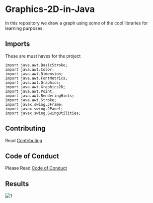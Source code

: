 # Graphics-2D-in-Java

In this repository we draw a graph using some of the cool libraries for learning purposes.

## Imports 
These are must haves for the project
```
import java.awt.BasicStroke;
import java.awt.Color;
import java.awt.Dimension;
import java.awt.FontMetrics;
import java.awt.Graphics;
import java.awt.Graphics2D;
import java.awt.Point;
import java.awt.RenderingHints;
import java.awt.Stroke;
import javax.swing.JFrame;
import javax.swing.JPanel;
import javax.swing.SwingUtilities;
```

## Contributing

Read  [Contributing](https://github.com/Madonahs/Graphics-2D-in-Java/blob/master/CONTRIBUTING.md)

## Code of Conduct

Please Read [Code of Conduct](https://github.com/Madonahs/Graphics-2D-in-Java/blob/master/CODE_OF_CONDUCT.md)

## Results

![1](https://user-images.githubusercontent.com/11560987/54088110-3cd73380-4328-11e9-85a4-f45735d6eb9c.PNG)


